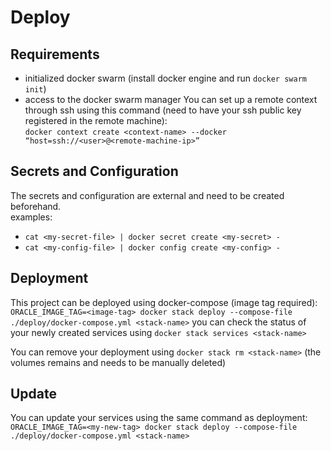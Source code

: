 # Deploy
## Requirements
 - initialized docker swarm (install docker engine and run `docker swarm init`)
 - access to the docker swarm manager
 You can set up a remote context through ssh using this command
 (need to have your ssh public key registered in the remote machine):  
 `docker context create <context-name> ‐‐docker “host=ssh://<user>@<remote-machine-ip>”`
## Secrets and Configuration
The secrets and configuration are external and need to be created beforehand.  
examples:
- `cat <my-secret-file> | docker secret create <my-secret> -`
- `cat <my-config-file> | docker config create <my-config> -`
## Deployment
This project can be deployed using docker-compose (image tag required):
`ORACLE_IMAGE_TAG=<image-tag> docker stack deploy --compose-file ./deploy/docker-compose.yml <stack-name>`
you can check the status of your newly created services using `docker stack services <stack-name>`

You can remove your deployment using `docker stack rm <stack-name>`
(the volumes remains and needs to be manually deleted)

## Update
You can update your services using the same command as deployment:  
`ORACLE_IMAGE_TAG=<my-new-tag> docker stack deploy --compose-file ./deploy/docker-compose.yml <stack-name>`

